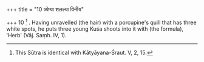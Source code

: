 +++
title = "10 त्र्येप्या शलल्या विनीय"

+++
10 [^3] . Having unravelled (the hair) with a porcupine's quill that has three white spots, he puts three young Kuśa shoots into it with (the formula), 'Herb' (Vāj. Saṃh. IV, 1).


[^3]:  This Sūtra is identical with Kātyāyana-Śraut. V, 2, 15.

